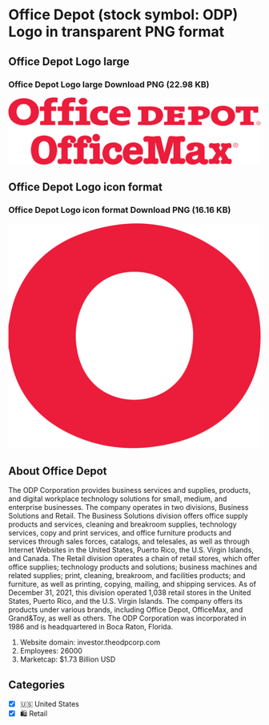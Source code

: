 # Office Depot (stock symbol: ODP) Logo in transparent PNG format

## Office Depot Logo large

### Office Depot Logo large Download PNG (22.98 KB)

![Office Depot Logo large Download PNG (22.98 KB)](/img/orig/ODP_BIG-344f5a9a.png)

## Office Depot Logo icon format

### Office Depot Logo icon format Download PNG (16.16 KB)

![Office Depot Logo icon format Download PNG (16.16 KB)](/img/orig/ODP-5786db1b.png)

## About Office Depot

The ODP Corporation provides business services and supplies, products, and digital workplace technology solutions for small, medium, and enterprise businesses. The company operates in two divisions, Business Solutions and Retail. The Business Solutions division offers office supply products and services, cleaning and breakroom supplies, technology services, copy and print services, and office furniture products and services through sales forces, catalogs, and telesales, as well as through Internet Websites in the United States, Puerto Rico, the U.S. Virgin Islands, and Canada. The Retail division operates a chain of retail stores, which offer office supplies; technology products and solutions; business machines and related supplies; print, cleaning, breakroom, and facilities products; and furniture, as well as printing, copying, mailing, and shipping services. As of December 31, 2021, this division operated 1,038 retail stores in the United States, Puerto Rico, and the U.S. Virgin Islands. The company offers its products under various brands, including Office Depot, OfficeMax, and Grand&Toy, as well as others. The ODP Corporation was incorporated in 1986 and is headquartered in Boca Raton, Florida.

1. Website domain: investor.theodpcorp.com
2. Employees: 26000
3. Marketcap: $1.73 Billion USD


## Categories
- [x] 🇺🇸 United States
- [x] 🛍️ Retail
